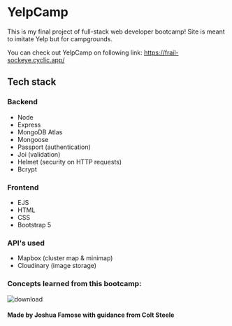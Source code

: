 # YelpCamp

This is my final project of full-stack web developer bootcamp! Site is meant to imitate Yelp but for campgrounds.

You can check out YelpCamp on following link: https://frail-sockeye.cyclic.app/  <br>

## Tech stack

### Backend
+ Node
+ Express
+ MongoDB Atlas
+ Mongoose
+ Passport (authentication)
+ Joi (validation)
+ Helmet (security on HTTP requests)
+ Bcrypt

### Frontend
+ EJS
+ HTML
+ CSS
+ Bootstrap 5

### API's used
+ Mapbox (cluster map & minimap)
+ Cloudinary (image storage)

### Concepts learned from this bootcamp:

![download](https://user-images.githubusercontent.com/74930516/208321672-43ee371a-8565-4a33-9f2b-44433603d3d1.png)

#### **Made by Joshua Famose with guidance from Colt Steele**
